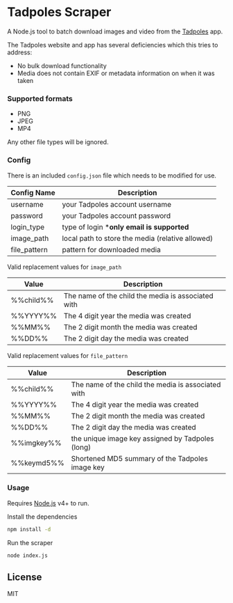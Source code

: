 # Tadpoles Scraper

A Node.js tool to batch download images and video from the [Tadpoles](https://www.tadpoles.com) app.

The Tadpoles website and app has several deficiencies which this tries to address:

  - No bulk download functionality
  - Media does not contain EXIF or metadata information on when it was taken

### Supported formats

  - PNG
  - JPEG
  - MP4

Any other file types will be ignored.

### Config

There is an included `config.json` file which needs to be modified for use.

| Config Name | Description |
| ------ | ------ |
| username | your Tadpoles account username |
| password | your Tadpoles account password |
| login_type | type of login ***only email is supported** |
| image_path | local path to store the media (relative allowed) |
| file_pattern | pattern for downloaded media |

Valid replacement values for `image_path`

| Value | Description |
| ------ | ------ |
| %%child%% | The name of the child the media is associated with |
| %%YYYY%% | The 4 digit year the media was created |
| %%MM%% | The 2 digit month the media was created |
| %%DD%% | The 2 digit day the media was created |

Valid replacement values for `file_pattern`

| Value | Description |
| ------ | ------ |
| %%child%% | The name of the child the media is associated with |
| %%YYYY%% | The 4 digit year the media was created |
| %%MM%% | The 2 digit month the media was created |
| %%DD%% | The 2 digit day the media was created |
| %%imgkey%% | the unique image key assigned by Tadpoles (long) |
| %%keymd5%% | Shortened MD5 summary of the Tadpoles image key |

### Usage
Requires [Node.js](https://nodejs.org/) v4+ to run.

Install the dependencies
```sh
npm install -d
```

Run the scraper
```sh
node index.js
```

License
----

MIT

